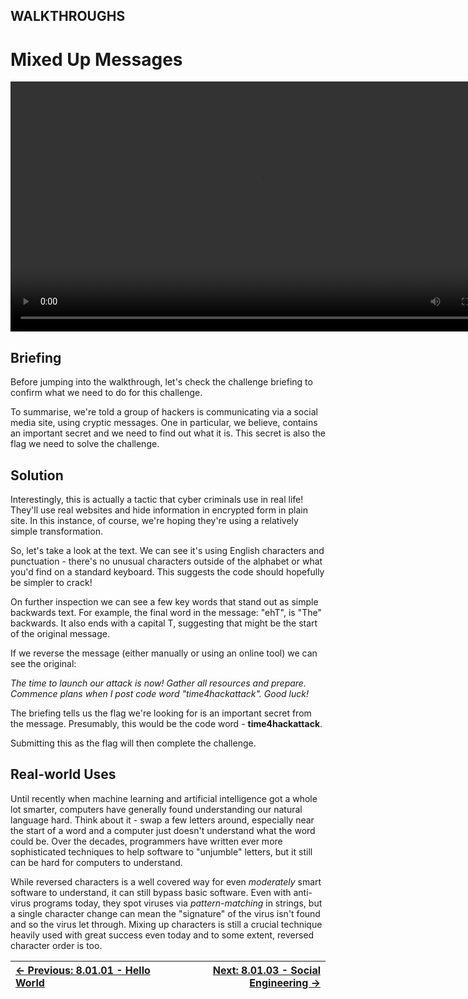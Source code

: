 ## WALKTHROUGHS

# Mixed Up Messages

<div align="center">
  <video src="https://github.com/alphyos/CyberStart-2023/assets/116646389/05dc33ca-73f2-4808-9f09-27697154f146"width="800" />
</div>

## Briefing

Before jumping into the walkthrough, let's check the challenge briefing to confirm what we need to do for this challenge.

To summarise, we're told a group of hackers is communicating via a
social media site, using cryptic messages. One in particular, we
believe, contains an important secret and we need to find out what it
is. This secret is also the flag we need to solve the challenge.

## Solution

Interestingly, this is actually a tactic that cyber criminals use in
real life! They'll use real websites and hide information in encrypted
form in plain site. In this instance, of course, we're hoping they're
using a relatively simple transformation.

So, let's take a look at the text. We can see it's using English
characters and punctuation - there's no unusual characters outside of
the alphabet or what you'd find on a standard keyboard. This suggests
the code should hopefully be simpler to crack!

On further inspection we can see a few key words that stand out as
simple backwards text. For example, the final word in the message:
"ehT", is "The" backwards. It also ends with a capital T, suggesting
that might be the start of the original message.

If we reverse the message (either manually or using an online tool) we can see the original:

*The time to launch our attack is now! Gather all resources and
prepare. Commence plans when I post code word "time4hackattack". Good
luck!*

The briefing tells us the flag we're looking for is an important
secret from the message. Presumably, this would be the code word - **time4hackattack**.

Submitting this as the flag will then complete the challenge.

## Real-world Uses

Until recently when machine learning and artificial intelligence got a
 whole lot smarter, computers have generally found understanding our
natural language hard. Think about it - swap a few letters around,
especially near the start of a word and a computer just doesn't
understand what the word could be. Over the decades, programmers have
written ever more sophisticated techniques to help software to
"unjumble" letters, but it still can be hard for computers to
understand.

While reversed characters is a well covered way for even *moderately* smart software to understand, it can still bypass basic software. Even with anti-virus programs today, they spot viruses via *pattern-matching*
 in strings, but a single character change can mean the "signature" of
the virus isn't found and so the virus let through. Mixing up characters
 is still a crucial technique heavily used with great success even today
 and to some extent, reversed character order is too.

<div align="center">

[← Previous: 8.01.01 - Hello World](HelloWorld8.1.1.md) | [Next: 8.01.03 - Social Engineering →](SocialEngineering8.1.3.md)
:-|-:
